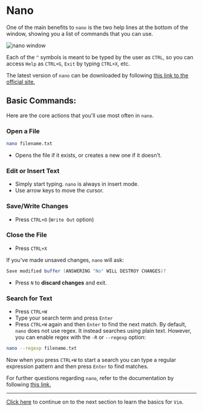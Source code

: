 # Nano
One of the main benefits to `nano` is the two help lines at the bottom of the window, showing you a list of commands that you can use. 

![nano window](https://upload.wikimedia.org/wikipedia/commons/thumb/2/2a/GNU_nano-6.4_screenshot.png/800px-GNU_nano-6.4_screenshot.png)

Each of the `^` symbols is meant to be typed by the user as `CTRL`, so you can access `Help` as `CTRL+G`, `Exit` by typing `CTRL+X`, etc.

The latest version of `nano` can be downloaded by following [this link to the official site.](https://www.nano-editor.org/download.php)

## Basic Commands:
Here are the core actions that you'll use most often in `nano`.
### Open a File
```bash
nano filename.txt
```
* Opens the file if it exists, or creates a new one if it doesn't.

### Edit or Insert Text

* Simply start typing. `nano` is always in insert mode.
* Use arrow keys to move the cursor. 

### Save/Write Changes

* Press `CTRL+O` (`Write Out` option)

### Close the File

* Press `CTRL+X`

If you've made unsaved changes, `nano` will ask:
```java
Save modified buffer (ANSWERING "No" WILL DESTROY CHANGES)?
```
* Press `N` to **discard changes** and exit.

### Search for Text
* Press `CTRL+W`
* Type your search term and press `Enter`
* Press `CTRL+W` again and then `Enter` to find the next match.
By default, `nano` does not use regex. It instead searches using plain text. However, you can enable regex with the `-R` or `--regexp` option:
```bash
nano --regexp filename.txt
```
Now when you press `CTRL+W` to start a search you can type a regular expression pattern and then press `Enter` to find matches.

For further questions regarding `nano`, refer to the documentation by following [this link.](https://www.nano-editor.org/docs.php)

---

[Click here](03_vim.md) to continue on to the next section to learn the basics for `Vim`.